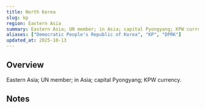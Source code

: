 ```yaml
---
title: North Korea
slug: kp
region: Eastern Asia
summary: Eastern Asia; UN member; in Asia; capital Pyongyang; KPW currency.
aliases: ["Democratic People's Republic of Korea", "KP", "DPRK"]
updated_at: 2025-10-13
---
```


## Overview

Eastern Asia; UN member; in Asia; capital Pyongyang; KPW currency.

## Notes

<!-- Add your first note below -->
